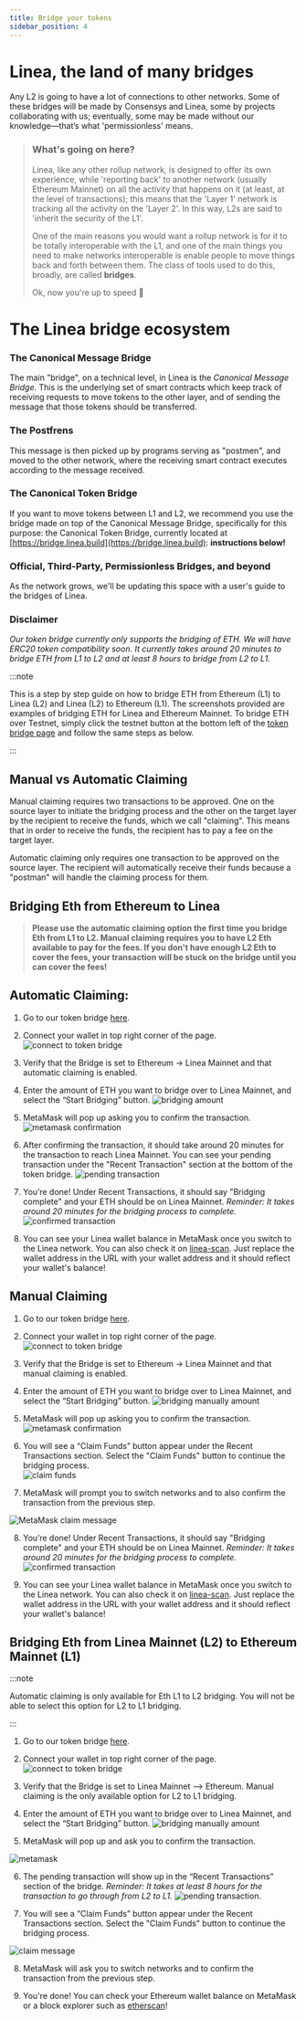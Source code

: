 ```yaml
---
title: Bridge your tokens
sidebar_position: 4
--- 
```


# Linea, the land of many bridges

Any L2 is going to have a lot of connections to other networks. Some of these bridges will be made by Consensys and Linea, some by projects collaborating with us; eventually, some may be made without our knowledge—that’s what 'permissionless' means.

> 
> ### What's going on here?
> Linea, like any other rollup network, is designed to offer its own experience, while 'reporting back' to another network (usually Ethereum Mainnet) on all the activity that happens on it (at least, at the level of transactions); this means that the 'Layer 1' network is tracking all the activity on the 'Layer 2'. In this way, L2s are said to 'inherit the security of the L1'.
> 
> One of the main reasons you would want a rollup network is for it to be totally interoperable with the L1, and one of the main things you need to make networks interoperable is enable people to move things back and forth between them. The class of tools used to do this, broadly, are called **bridges**.
>
> Ok, now you're up to speed 🚀

# The Linea bridge ecosystem

### The Canonical Message Bridge

The main "bridge", on a technical level, in Linea is the *Canonical Message Bridge*. This is the underlying set of smart contracts which keep track of receiving requests to move tokens to the other layer, and of sending the message that those tokens should be transferred.

### The Postfrens

This message is then picked up by programs serving as "postmen", and moved to the other network, where the receiving smart contract executes according to the message received.

### The Canonical Token Bridge

If you want to move tokens between L1 and L2, we recommend you use the bridge made on top of the Canonical Message Bridge, specifically for this purpose: the Canonical Token Bridge, currently located at [https://bridge.linea.build](https://bridge.linea.build): **instructions below!**

### Official, Third-Party, Permissionless Bridges, and beyond

As the network grows, we'll be updating this space with a user's guide to the bridges of Linea.

### Disclaimer

_Our token bridge currently only supports the bridging of ETH. We will have ERC20 token compatibility soon. It currently takes around 20 minutes to bridge ETH from L1 to L2 and at least 8 hours to bridge from L2 to L1._


:::note

This is a step by step guide on how to bridge ETH from Ethereum (L1) to Linea (L2) and Linea (L2) to Ethereum (L1). The screenshots provided are examples of bridging ETH for Linea  and Ethereum Mainnet. To bridge ETH over Testnet, simply click the testnet button at the bottom left of the [token bridge page](https://bridge.linea.build/) and follow the same steps as below.

:::

## Manual vs Automatic Claiming
Manual claiming requires two transactions to be approved. One on the source layer to initiate the bridging process and the other on the target layer by the recipient to receive the funds, which we call "claiming". This means that in order to receive the funds, the recipient has to pay a fee on the target layer.

Automatic claiming only requires one transaction to be approved on the source layer. The recipient will automatically receive their funds because a "postman" will handle the claiming process for them.

## Bridging Eth from Ethereum to Linea
 
> **Please use the automatic claiming option the first time you bridge Eth from L1 to L2. Manual claiming requires you to have L2 Eth available to pay for the fees. If you don't have enough L2 Eth to cover the fees, your transaction will be stuck on the bridge until you can cover the fees!**


## Automatic Claiming:

1. Go to our token bridge [here](https://bridge.linea.build/). 

2. Connect your wallet in top right corner of the page. ![connect to token bridge](/img/docs/use-mainnet/bridges-of-linea/linea-bridge-connect.png)

3. Verify that the Bridge is set to Ethereum → Linea Mainnet and that automatic claiming is enabled.

4. Enter the amount of ETH you want to bridge over to Linea Mainnet, and select the “Start Bridging” button. ![bridging amount](/img/docs/use-mainnet/token-bridge-step-3.png)

5. MetaMask will pop up asking you to confirm the transaction. ![metamask confirmation](/img/docs/use-mainnet/bridges-of-linea/metamask-confirmation.png)

6. After confirming the transaction, it should take around 20 minutes for the transaction to reach Linea Mainnet. You can see your pending transaction under the "Recent Transaction" section at the bottom of the token bridge. ![pending transaction](/img/docs/use-mainnet/bridges-of-linea/pending-transaction-l1-to-l2.png)

7. You’re done! Under Recent Transactions, it should say "Bridging complete" and your ETH should be on Linea Mainnet. _Reminder: It takes around 20 minutes for the bridging process to complete._ ![confirmed transaction](/img/docs/use-mainnet/bridges-of-linea/confirmed-transaction-l1-to-l2.png) 

8. You can see your Linea wallet balance in MetaMask once you switch to the Linea network. You can also check it on [linea-scan](https://lineascan.build/address/0x331FB12C080F5b34F0E8812D44114D17398A016d). Just replace the wallet address in the URL with your wallet address and it should reflect your wallet's balance!


## Manual Claiming

1. Go to our token bridge [here](https://bridge.linea.build/). 

2. Connect your wallet in top right corner of the page. ![connect to token bridge](/img/docs/use-mainnet/bridges-of-linea/linea-bridge-connect.png)

3. Verify that the Bridge is set to Ethereum → Linea Mainnet and that manual claiming is enabled.

4. Enter the amount of ETH you want to bridge over to Linea Mainnet, and select the “Start Bridging” button. ![bridging manually amount](/img/docs/use-mainnet/manual-claiming.png)

5. MetaMask will pop up asking you to confirm the transaction. ![metamask confirmation](/img/docs/use-mainnet/bridges-of-linea/metamask-confirmation.png)

6. You will see a “Claim Funds” button appear under the Recent Transactions section. Select the "Claim Funds" button to continue the bridging process.      
![claim funds](/img/docs/use-mainnet/bridges-of-linea/claim-funds.png)

7. MetaMask will prompt you to switch networks and to also confirm the transaction from the previous step.

![MetaMask claim message](/img/docs/use-mainnet/bridges-of-linea/claim-message-metamask.png)

8. You’re done! Under Recent Transactions, it should say "Bridging complete" and your ETH should be on Linea Mainnet. _Reminder: It takes around 20 minutes for the bridging process to complete._ ![confirmed transaction](/img/docs/use-mainnet/bridges-of-linea/Confirmation-manual-claim.png)

9. You can see your Linea wallet balance in MetaMask once you switch to the Linea network. You can also check it on [linea-scan](https://lineascan.build/address/0x331FB12C080F5b34F0E8812D44114D17398A016d). Just replace the wallet address in the URL with your wallet address and it should reflect your wallet's balance!


## Bridging Eth from Linea Mainnet (L2) to Ethereum Mainnet (L1)

:::note

Automatic claiming is only available for Eth L1 to L2 bridging. You will not be able to select this option for L2 to L1 bridging.

:::

1. Go to our token bridge [here](https://bridge.linea.build/). 

2. Connect your wallet in top right corner of the page. ![connect to token bridge](/img/docs/use-mainnet/bridges-of-linea/linea-bridge-connect.png)

3. Verify that the Bridge is set to Linea Mainnet --> Ethereum. Manual claiming is the only available option for L2 to L1 bridging.

4.  Enter the amount of ETH you want to bridge over to Linea Mainnet, and select the “Start Bridging” button. ![bridging manually amount](/img/docs/use-mainnet/bridges-of-linea/L2-to-L1-start-bridging.png)

5. MetaMask will pop up and ask you to confirm the transaction. 

![metamask](/img/docs/use-mainnet/bridges-of-linea/metamask-l2.png) 

6. The pending transaction will show up in the “Recent Transactions” section of the bridge. _Reminder:  It takes at least 8 hours for the transaction to go through from L2 to L1._ ![pending transaction](/img/docs/use-mainnet/bridges-of-linea/pending-transaction-L2-L1.png).

7. You will see a “Claim Funds” button appear under the Recent Transactions section. Select the "Claim Funds" button to continue the bridging process. 

![claim message](/img/docs/use-mainnet/bridges-of-linea/claim-message-l2-l1.png)

8. MetaMask will ask you to switch networks and to confirm the transaction from the previous step.

9. You're done! You can check your Ethereum wallet balance on MetaMask or a block explorer such as [etherscan](https://etherscan.io/)!

